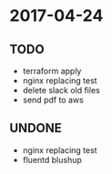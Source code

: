 # 2017-04-24

## TODO
- terraform apply
- nginx replacing test
- delete slack old files
- send pdf to aws

## UNDONE
- nginx replacing test
- fluentd blushup

